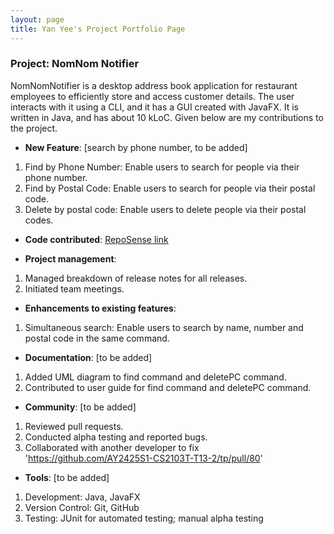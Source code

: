 ```yaml
---
layout: page
title: Yan Yee's Project Portfolio Page
---
```


### Project: NomNom Notifier

NomNomNotifier is a desktop address book application for restaurant employees to efficiently store and access customer details.
The user interacts with it using a CLI, and it has a GUI created with JavaFX. It is written in Java, and has about 10 kLoC.
Given below are my contributions to the project.

* **New Feature**: [search by phone number, to be added]
1. Find by Phone Number: Enable users to search for people via their phone number.
2. Find by Postal Code: Enable users to search for people via their postal code.
3. Delete by postal code: Enable users to delete people via their postal codes.

* **Code contributed**: [RepoSense link]()

* **Project management**: 
1. Managed breakdown of release notes for all releases.
2. Initiated team meetings.

* **Enhancements to existing features**: 
1. Simultaneous search: Enable users to search by name, number and postal code in the same command.

* **Documentation**: [to be added]
1. Added UML diagram to find command and deletePC command.
2. Contributed to user guide for find command and deletePC command.

* **Community**: [to be added]
1. Reviewed pull requests.
2. Conducted alpha testing and reported bugs.
3. Collaborated with another developer to fix 'https://github.com/AY2425S1-CS2103T-T13-2/tp/pull/80'

* **Tools**: [to be added]
1. Development: Java, JavaFX
2. Version Control: Git, GitHub
3. Testing: JUnit for automated testing; manual alpha testing
